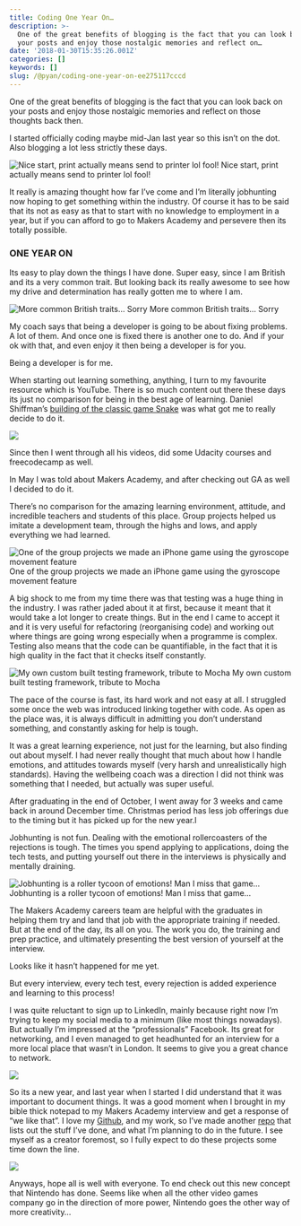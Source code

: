```yaml
---
title: Coding One Year On…
description: >-
  One of the great benefits of blogging is the fact that you can look back on
  your posts and enjoy those nostalgic memories and reflect on…
date: '2018-01-30T15:35:26.001Z'
categories: []
keywords: []
slug: /@pyan/coding-one-year-on-ee275117cccd
---
```


One of the great benefits of blogging is the fact that you can look back on your posts and enjoy those nostalgic memories and reflect on those thoughts back then.

I started officially coding maybe mid-Jan last year so this isn’t on the dot. Also blogging a lot less strictly these days.

![Nice start, print actually means send to printer lol fool!](https://cdn-images-1.medium.com/max/800/0*ozhAsFURaAcXZjx6.png)
Nice start, print actually means send to printer lol fool!

It really is amazing thought how far I’ve come and I’m literally jobhunting now hoping to get something within the industry. Of course it has to be said that its not as easy as that to start with no knowledge to employment in a year, but if you can afford to go to Makers Academy and persevere then its totally possible.

### ONE YEAR ON

Its easy to play down the things I have done. Super easy, since I am British and its a very common trait. But looking back its really awesome to see how my drive and determination has really gotten me to where I am.

![More common British traits… Sorry](https://cdn-images-1.medium.com/max/800/0*OHumPZm_viuhauos.jpg)
More common British traits… Sorry

My coach says that being a developer is going to be about fixing problems. A lot of them. And once one is fixed there is another one to do. And if your ok with that, and even enjoy it then being a developer is for you.

Being a developer is for me.

When starting out learning something, anything, I turn to my favourite resource which is YouTube. There is so much content out there these days its just no comparison for being in the best age of learning. Daniel Shiffman’s [building of the classic game Snake](https://www.youtube.com/watch?v=AaGK-fj-BAM) was what got me to really decide to do it.

![](https://cdn-images-1.medium.com/max/800/0*pe74T4-UF6bex5_e.png)

Since then I went through all his videos, did some Udacity courses and freecodecamp as well.

In May I was told about Makers Academy, and after checking out GA as well I decided to do it.

There’s no comparison for the amazing learning environment, attitude, and incredible teachers and students of this place. Group projects helped us imitate a development team, through the highs and lows, and apply everything we had learned.

![One of the group projects we made an iPhone game using the gyroscope movement feature](https://cdn-images-1.medium.com/max/800/0*LFyU2GUP9wlcmVUQ.gif)
One of the group projects we made an iPhone game using the gyroscope movement feature

A big shock to me from my time there was that testing was a huge thing in the industry. I was rather jaded about it at first, because it meant that it would take a lot longer to create things. But in the end I came to accept it and it is very useful for refactoring (reorganising code) and working out where things are going wrong especially when a programme is complex. Testing also means that the code can be quantifiable, in the fact that it is high quality in the fact that it checks itself constantly.

![My own custom built testing framework, tribute to Mocha](https://cdn-images-1.medium.com/max/800/0*ZypbUBT0BmQI6kTu.png)
My own custom built testing framework, tribute to Mocha

The pace of the course is fast, its hard work and not easy at all. I struggled some once the web was introduced linking together with code. As open as the place was, it is always difficult in admitting you don’t understand something, and constantly asking for help is tough.

It was a great learning experience, not just for the learning, but also finding out about myself. I had never really thought that much about how I handle emotions, and attitudes towards myself (very harsh and unrealistically high standards). Having the wellbeing coach was a direction I did not think was something that I needed, but actually was super useful.

After graduating in the end of October, I went away for 3 weeks and came back in around December time. Christmas period has less job offerings due to the timing but it has picked up for the new year.l

Jobhunting is not fun. Dealing with the emotional rollercoasters of the rejections is tough. The times you spend applying to applications, doing the tech tests, and putting yourself out there in the interviews is physically and mentally draining.

![Jobhunting is a roller tycoon of emotions! Man I miss that game…](https://cdn-images-1.medium.com/max/800/0*sTXVkf3csjqOjJ9f.jpg)
Jobhunting is a roller tycoon of emotions! Man I miss that game…

The Makers Academy careers team are helpful with the graduates in helping them try and land that job with the appropriate training if needed. But at the end of the day, its all on you. The work you do, the training and prep practice, and ultimately presenting the best version of yourself at the interview.

Looks like it hasn’t happened for me yet.

But every interview, every tech test, every rejection is added experience and learning to this process!

I was quite reluctant to sign up to LinkedIn, mainly because right now I’m trying to keep my social media to a minimum (like most things nowadays). But actually I’m impressed at the “professionals” Facebook. Its great for networking, and I even managed to get headhunted for an interview for a more local place that wasn’t in London. It seems to give you a great chance to network.

![](https://cdn-images-1.medium.com/max/800/0*mjzrRmFENGB6wNET.jpg)

So its a new year, and last year when I started I did understand that it was important to document things. It was a good moment when I brought in my bible thick notepad to my Makers Academy interview and get a response of “we like that”. I love my [Github](http://www.github.com/puyanwei), and my work, so I’ve made another [repo](https://github.com/puyanwei/pinned-repos-extended) that lists out the stuff I’ve done, and what I’m planning to do in the future. I see myself as a creator foremost, so I fully expect to do these projects some time down the line.

![](https://cdn-images-1.medium.com/max/800/0*9Ac7rCBhbC5RgN3D.png)

Anyways, hope all is well with everyone. To end check out this new concept that Nintendo has done. Seems like when all the other video games company go in the direction of more power, Nintendo goes the other way of more creativity…